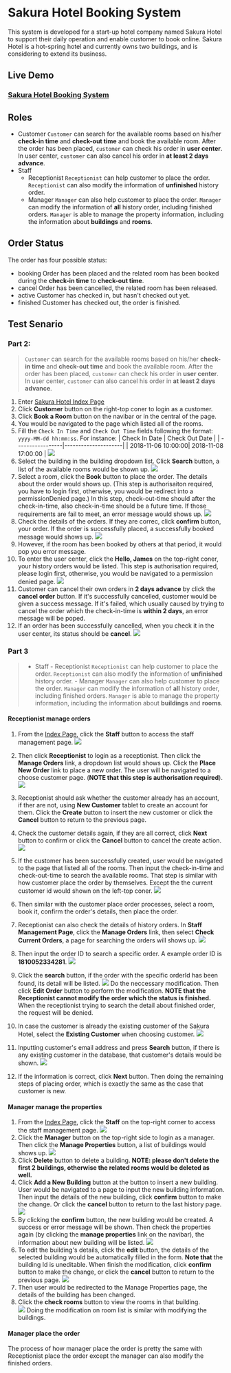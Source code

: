 # Sakura Hotel Booking System 
This system is developed for a start-up hotel company named Sakura Hotel to support their daily operation and enable customer to book online. Sakura Hotel is a hot-spring hotel and currently owns two buildings, and is considering to extend its business. 

## Live Demo
### [Sakura Hotel Booking System](https://www.yaleyoo.com/Sakura/)

## Roles
- Customer
	`Customer` can search for the available rooms based on his/her **check-in time** and **check-out time** and book the available room. After the order has been placed, `customer` can check his order in **user center**. In user center, `customer` can also cancel his order in **at least 2 days advance**.
- Staff
	- Receptionist
		`Receptionist` can help customer to place the order. `Receptionist` can also modify the information of **unfinished** history order.
	- Manager
		`Manager` can also help customer to place the order. `Manager` can modify the information of **all** history order, including finished orders. `Manager` is able to manage the property information, including the information about **buildings** and **rooms**.

## Order Status
The order has four possible status:
- booking 
Order has been placed and the related room has been booked during the **check-in time** to **check-out time**.
- cancel
Order has been cancelled, the related room has been released.
- active
Customer has checked in, but hasn't checked out yet.
- finished
Customer has checked out, the order is finished.

## Test Senario
### Part 2:
> `Customer` can search for the available rooms based on his/her **check-in time** and **check-out time** and book the available room. After the order has been placed, `customer` can check his order in **user center**. In user center, `customer` can also cancel his order in **at least 2 days advance**.

1. Enter [Sakura Hotel Index Page](https://www.yaleyoo.com/Sakura)
2. Click **Customer** button on the right-top coner to login as a customer.
3. Click **Book a Room** button on the navibar or in the central of the page.
4. You would be navigated to the page which listed all of the rooms.
5. Fill the `Check In Time` and `Check Out Time` fields following the format:
	`yyyy-MM-dd hh:mm:ss`. For instance:
	| Check In Date | Check Out Date | 
	| -----------------|---------------------| 
	| 2018-11-06 10:00:00| 2018-11-08 17:00:00 |
![](https://s1.ax1x.com/2018/10/06/i8IRPA.png)
6. Select the building in the building dropdown list. Click **Search** button, a list of the available rooms would be shown up.
![](https://s1.ax1x.com/2018/10/06/i8IW8I.png)
7. Select a room, click the **Book** button to place the order. The details about the order would shows up. (This step is authorisaiton required, you have to login first, otherwise, you would be redirect into a permissionDenied page.)
In this step, check-out-time should after the check-in-time, also check-in-time should be a future time. If those requirements are fail to meet, an error message would shows up.
![](https://s1.ax1x.com/2018/10/06/i8I5Kf.png)
8. Check the details of the orders. If they are correc, click **confirm** button, your order. If the order is successfully placed, a successfully booked message would shows up.
![](https://s1.ax1x.com/2018/10/06/i8IIr8.png)
9. However, if the room has been booked by others at that period, it would pop you error message.
10. To enter the user center, click the **Hello, James** on the top-right coner, your history orders would be listed. This step is authorisation required, please login first, otherwise, you would be navigated to a permission denied page.
![](https://s1.ax1x.com/2018/10/06/i8IOGn.png)
 11. Customer can cancel their own orders in **2 days advance** by click the **cancel order** button. If it's successfully cancelled, customer would be given a success message. If it's failed, which usually caused by trying to cancel the order which the check-in-time is **within 2 days**, an error message will be poped.
11. If an order has been successfully cancelled, when you check it in the user center, its status should be **cancel**.
![](https://s1.ax1x.com/2018/10/06/i8oAR1.png)

### Part 3
> - Staff
	- Receptionist
		`Receptionist` can help customer to place the order. `Receptionist` can also modify the information of **unfinished** history order.
	- Manager
		`Manager` can also help customer to place the order. `Manager` can modify the information of **all** history order, including finished orders. `Manager` is able to manage the property information, including the information about **buildings** and **rooms**.
#### Receptionist manage orders
1. From the [Index Page](https://www.yaleyoo.com/Sakura/), click the **Staff** button to access the staff management page.
![](https://s1.ax1x.com/2018/10/06/i8ohFJ.png)
2. Then click **Receptionist** to login as a receptionist. Then click the **Manage Orders** link, a dropdown list would shows up. Click the **Place New Order** link to place a new order. The user will be navigated to a choose customer page. (**NOTE that this step is authorisation required**).
![](https://s1.ax1x.com/2018/10/06/i8Tyhd.png)
3. Receptionist should ask whether the customer already has an account, if ther are not, using **New Customer** tablet to create an account for them. Click the **Create** button to insert the new customer or click the **Cancel** button to return to the previous page.
4. Check the customer details again, if they are all correct, click **Next** button to confirm or click the **Cancel** button to cancel the create action.
![](https://s1.ax1x.com/2018/10/06/i8T2ct.png)
5. If the customer has been successfully created, user would be navigated to the page that listed all of the rooms. Then input the check-in-time and check-out-time to search the available rooms. That step is similar with how customer place the order by themselves. Except the the current customer id would shown on the left-top coner.
![](https://s1.ax1x.com/2018/10/06/i8TRjP.png)
6. Then similar with the customer place order processes, select a room, book it, confirm the order's details, then place the order.
7. Receptionist can also check the details of history orders. In **Staff Management Page**, click the **Manage Orders** link, then select **Check Current Orders**, a page for searching the orders will shows up.
![](https://s1.ax1x.com/2018/10/06/i8ohFJ.png)
8.  Then input the order ID to search a specific order. A example order ID is **1810052334281**.
![](https://s1.ax1x.com/2018/10/06/i87ig1.png)
9. Click the **search** button, if the order with the specific orderId has been found, its detail will be listed.
![](https://s1.ax1x.com/2018/10/06/i87d8s.png)
Do the neccessary modification. Then click **Edit Order** button to perform the modification. **NOTE that the Receptionist cannot modify the order which the status is finished.** When the receptionist trying to search the detail about finished order, the request will be denied.

10. In case the customer is already the existing customer of the Sakura Hotel, select the **Existing Customer** when choosing customer. 
![](https://s1.ax1x.com/2018/10/06/i8O0Bt.png)
11. Inputting customer's email address and press **Search** button, if there is any existing customer in the database, that customer's details would be shown.
![](https://s1.ax1x.com/2018/10/06/i8OrAf.png)
12. If the information is correct, click **Next** button. Then doing the remaining steps of placing order, which is exactly the same as the case that customer is new.

#### Manager manage the properties
1. From the [Index Page](https://www.yaleyoo.com/Sakura/), click the **Staff** on the top-right corner to access the staff management page.
![](https://s1.ax1x.com/2018/10/06/i8ohFJ.png)
2. Click the **Manager** button on the top-right side to login as a manager. Then click the **Manage Properties** button, a list of buildings would shows up.
![](https://s1.ax1x.com/2018/10/06/i8o4Y9.png)
3. Click **Delete** button to delete a building. **NOTE: please don't delete the first 2 buildings, otherwise the related rooms would be deleted as well.**
4. Click **Add a New Building** button at the button to insert a new building. User would be navigated to a page to input the new building information. Then input the details of the new building, click **confirm** button to make the change. Or click the **cancel** button to return to the last history page.
![](https://s1.ax1x.com/2018/10/06/i8o5WR.png)
5. By clicking the **confirm** button, the new building would be created. A success or error message will be shown. Then check the properties again (by clicking the **manage properties** link on the navibar), the information about new building will be listed.
![](https://s1.ax1x.com/2018/10/06/i8oHOK.png)
6. To edit the building's details, click the **edit** button, the details of the selected building would be automatically filled in the form. **Note that** the building Id is uneditable. When finish the modification, click **confirm** button to make the change, or click the **cancel** button to return to the previous page.
![](https://s1.ax1x.com/2018/10/06/i8T96P.png)
7. Then user would be redirected to the Manage Properties page, the details of the building has been changed.
8. Click the **check rooms** button to view the rooms in that building.  
![](https://s1.ax1x.com/2018/10/06/i8TtpR.png)
Doing the modification on room list is similar with modifying the buildings.

#### Manager place the order
The process of how manager place the order is pretty the same with Receptionist place the order except the manager can also modify the finished orders.

